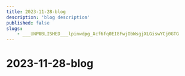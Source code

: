 ```yaml
---
title: 2023-11-28-blog
description: 'blog description'
published: false
slugs:
    - ___UNPUBLISHED___lpinwdpg_Acf6fq0EI8FwjObWsgjXLGiswYCj0GTG
---
```


# 2023-11-28-blog
